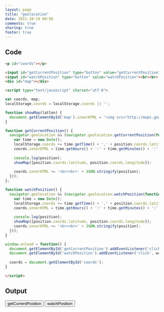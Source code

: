 ```yaml
---
layout: page
title: "geolocation"
date: 2011-10-19 00:56
comments: true
sharing: true
footer: true
---
```


## Code
```html
<p id="coords"></p>

<input id="getCurrentPosition" type="button" value="getCurrentPosition">
<input id="watchPosition" type="button" value="watchPosition"><br><br>
<div id="map"></div>

<script type="text/javascript" charset="utf-8">

var coords, map;
localStorage.coords = localStorage.coords || '';

function showMap(latlon) {
  document.getElementById('map').innerHTML = '<img src="http://maps.google.com/maps/api/staticmap?center=' + latlon[0] + ',' + latlon[1] + '&zoom=15&size=400x400&sensor=false&markers=color:blue|label:S|' + latlon[0] + ',' + latlon[1] + '">';
}

function getCurrentPosition() {
  navigator.geolocation && (navigator.geolocation.getCurrentPosition(function(position){
    var time = new Date();
    localStorage.coords += time.getTime() + ',' + position.coords.latitude + ',' + position.coords.longitude + ';';
    coords.innerHTML = time.getHours() + ':' + time.getMinutes() + ':' + time.getSeconds() + ' - ' + position.coords.latitude + ', ' + position.coords.longitude + ' (localStorage: ' + localStorage.coords.length + ' bytes)';
    
    console.log(position);
    showMap([position.coords.latitude, position.coords.longitude]);
    
    coords.innerHTML += '<br><br>' + JSON.stringify(position);
  }));
};

function watchPosition() {
  navigator.geolocation && (navigator.geolocation.watchPosition(function(position){
    var time = new Date();
    localStorage.coords += time.getTime() + ',' + position.coords.latitude + ',' + position.coords.longitude + ';';
    coords.innerHTML = time.getHours() + ':' + time.getMinutes() + ':' + time.getSeconds() + ' - ' + position.coords.latitude + ', ' + position.coords.longitude + ' (localStorage: ' + localStorage.coords.length + ' bytes)';
    
    console.log(position);
    showMap([position.coords.latitude, position.coords.longitude]);
    coords.innerHTML += '<br><br>' + JSON.stringify(position);
  }));
}

window.onload = function() {
  document.getElementById('getCurrentPosition').addEventListener('click', getCurrentPosition, false);
  document.getElementById('watchPosition').addEventListener('click', watchPosition, false);
  
  coords = document.getElementById('coords');
}

</script>
```

## Output
<p id="coords"></p>

<input id="getCurrentPosition" type="button" value="getCurrentPosition">
<input id="watchPosition" type="button" value="watchPosition"><br><br>
<div id="map"></div>

<script type="text/javascript" charset="utf-8">

var coords, map;
localStorage.coords = localStorage.coords || '';

function showMap(latlon) {
  document.getElementById('map').innerHTML = '<img src="http://maps.google.com/maps/api/staticmap?center=' + latlon[0] + ',' + latlon[1] + '&zoom=15&size=400x400&sensor=false&markers=color:blue|label:S|' + latlon[0] + ',' + latlon[1] + '">';
}

function getCurrentPosition() {
  navigator.geolocation && (navigator.geolocation.getCurrentPosition(function(position){
    var time = new Date();
    localStorage.coords += time.getTime() + ',' + position.coords.latitude + ',' + position.coords.longitude + ';';
    coords.innerHTML = time.getHours() + ':' + time.getMinutes() + ':' + time.getSeconds() + ' - ' + position.coords.latitude + ', ' + position.coords.longitude + ' (localStorage: ' + localStorage.coords.length + ' bytes)';
    
    console.log(position);
    showMap([position.coords.latitude, position.coords.longitude]);
    
    coords.innerHTML += '<br><br>' + JSON.stringify(position);
  }));
};

function watchPosition() {
  navigator.geolocation && (navigator.geolocation.watchPosition(function(position){
    var time = new Date();
    localStorage.coords += time.getTime() + ',' + position.coords.latitude + ',' + position.coords.longitude + ';';
    coords.innerHTML = time.getHours() + ':' + time.getMinutes() + ':' + time.getSeconds() + ' - ' + position.coords.latitude + ', ' + position.coords.longitude + ' (localStorage: ' + localStorage.coords.length + ' bytes)';
    
    console.log(position);
    showMap([position.coords.latitude, position.coords.longitude]);
    coords.innerHTML += '<br><br>' + JSON.stringify(position);
  }));
}

window.onload = function() {
  document.getElementById('getCurrentPosition').addEventListener('click', getCurrentPosition, false);
  document.getElementById('watchPosition').addEventListener('click', watchPosition, false);
  
  coords = document.getElementById('coords');
}

</script>